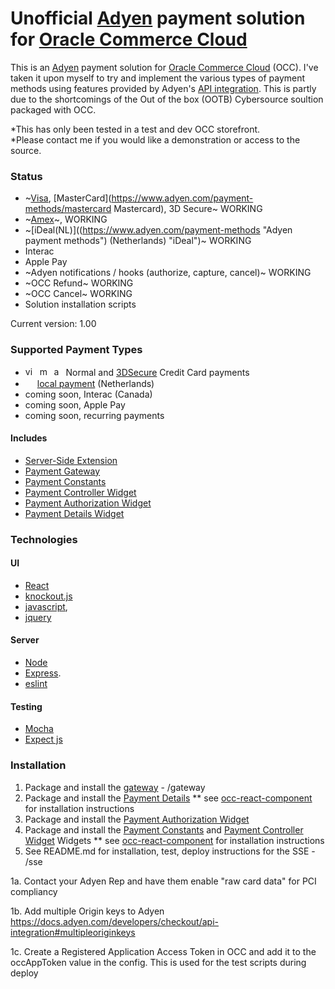 # Unofficial [Adyen](https://www.adyen.com/ "Adyen ") payment solution for [Oracle Commerce Cloud](https://cloud.oracle.com/en_US/commerce-cloud "Oracle Commerce Cloud")

This is an [Adyen](https://www.adyen.com/ "Adyen ") payment solution for
[Oracle Commerce Cloud](https://cloud.oracle.com/en_US/commerce-cloud "Oracle Commerce Cloud") (OCC).  I've taken it upon myself to try and implement the various types of payment methods using features provided by Adyen's [API integration](https://docs.adyen.com/developers/checkout/api-integration "API integration").  This is partly due to the shortcomings of the Out of the box (OOTB) Cybersource soultion packaged with OCC.

*This has only been tested in a test and dev OCC storefront.  
*Please contact me if you would like a demonstration or access to the source. 

### Status
- ~[Visa](https://www.adyen.com/payment-methods/visa), [MasterCard](https://www.adyen.com/payment-methods/mastercard Mastercard), 3D Secure~ WORKING
- ~[Amex](https://www.adyen.com/payment-methods/american-express)~, WORKING
- ~[iDeal(NL)]((https://www.adyen.com/payment-methods "Adyen payment methods") (Netherlands) "iDeal")~ WORKING 
- Interac
- Apple Pay
- ~Adyen notifications / hooks (authorize, capture, cancel)~ WORKING
- ~OCC Refund~ WORKING
- ~OCC Cancel~ WORKING
- Solution installation scripts


Current version: 1.00
### Supported Payment Types
- <a href="https://www.adyen.com/payment-methods/visa"><img src="https://www.adyen.com/dam/jcr:0e5869f3-b96e-4843-9efa-1bcd7a101af4/logo-visa.png" alt="visa" height="15px"></a>&nbsp;&nbsp;<a href="https://www.adyen.com/payment-methods/mastercard"><img src="https://www.adyen.com/dam/jcr:c02ee010-d614-400b-88ee-bc1282ac3a3b/master-card.png" alt="mastercard" height="15px"></a>&nbsp;&nbsp;<a href="https://www.adyen.com/payment-methods/american-express"><img src="https://www.adyen.com/dam/jcr:ac9e37d3-543e-4b96-8b68-1aa06d5d2cd4/logo-amex.png" alt="american express" height="15px"></a> Normal and [3DSecure](https://docs.adyen.com/developers/checkout/api-integration/integrate-3d-secure "3D Secure") Credit Card payments
- <a href="https://www.adyen.com/payment-methods/ideal"><img src="https://www.adyen.com/dam/jcr:ab3f0f1d-5fa6-4ab8-87a8-6cba590aa688/logo-ideal.png" height="15px"></a> [local payment](https://www.adyen.com/payment-methods "Adyen payment methods") (Netherlands)
- coming soon, Interac (Canada)
- coming soon, Apple Pay
- coming soon, recurring payments


#### Includes
- [Server-Side Extension](https://github.com/leedium/occ-adyen/tree/master/sse "Server-side extension")
- [Payment Gateway](https://github.com/leedium/occ-adyen/tree/master/gateway "Payment Gateway")
- [Payment Constants](https://github.com/leedium/occ-adyen/tree/master/widgets/global/constants "Constants")
- [Payment Controller Widget](https://github.com/leedium/occ-adyen/tree/master/widgets/globalController "Global Controller")
- [Payment Authorization Widget](https://github.com/leedium/occ-adyen/tree/master/widgets/authorization "Authorization")
- [Payment Details Widget](https://github.com/leedium/occ-adyen/tree/master/widgets/paymentDetails "Payment Details")

### Technologies
#### UI
- [React](https://reactjs.org/, "react js")
- [knockout.js](https://knockoutjs.com/index.html "knockout.js")
- [javascript](https://developer.mozilla.org/en-US/docs/Web/JavaScript, "javascript"),
- [jquery](https://jquery.com/, "jquery")

#### Server
- [Node](https://nodejs.org/ "Node JS")
- [Express](https://expressjs.com/ "Express js").
- [eslint](https://eslint.org/ "Eslint")

#### Testing
- [Mocha](https://mochajs.org/ "Mocha")
- [Expect js](https://github.com/Automattic/expect.js/ "Expect")


### Installation
1. Package and install the [gateway](https://github.com/leedium/occ-adyen/tree/master/gateway "adyen payment gateway for oracle commerce cloud") - /gateway
2. Package and install the [Payment Details](https://github.com/leedium/occ-adyen/tree/master/widgets/paymentDetails "Payment Details")
** see [occ-react-component](https://github.com/leedium/occ-react-component "occ-react-component") for installation instructions
3. Package and install the [Payment Authorization Widget](https://github.com/leedium/occ-adyen/tree/master/widgets/authorization "Authorization")
4. Package and install the [Payment Constants](https://github.com/leedium/occ-adyen/tree/master/widgets/global/constants "Constants") and [Payment Controller Widget](https://github.com/leedium/occ-adyen/tree/master/widgets/globalController "Global Controller") Widgets
** see [occ-react-component](https://github.com/leedium/occ-react-component "occ-react-component") for installation instructions
5. See README.md for installation, test, deploy instructions for the SSE - /sse


1a.  Contact your Adyen Rep and have them enable "raw card data" for PCI compliancy

1b.  Add multiple Origin keys to Adyen
https://docs.adyen.com/developers/checkout/api-integration#multipleoriginkeys

1c. Create a Registered Application Access Token in OCC and add it to the
occAppToken value in the config.  This is used for the test scripts during
deploy
